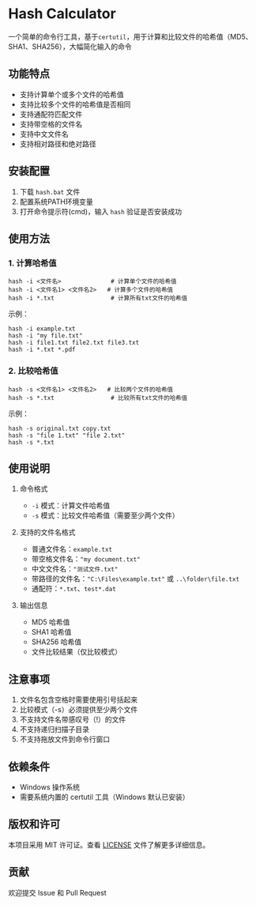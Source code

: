# Hash Calculator

一个简单的命令行工具，基于`certutil`，用于计算和比较文件的哈希值（MD5、SHA1、SHA256），大幅简化输入的命令

## 功能特点

- 支持计算单个或多个文件的哈希值
- 支持比较多个文件的哈希值是否相同
- 支持通配符匹配文件
- 支持带空格的文件名
- 支持中文文件名
- 支持相对路径和绝对路径

## 安装配置

1. 下载 `hash.bat` 文件
2. 配置系统PATH环境变量
3. 打开命令提示符(cmd)，输入 `hash` 验证是否安装成功

## 使用方法

### 1. 计算哈希值

```batch
hash -i <文件名>              # 计算单个文件的哈希值
hash -i <文件名1> <文件名2>   # 计算多个文件的哈希值
hash -i *.txt                # 计算所有txt文件的哈希值
```

示例：
```batch
hash -i example.txt
hash -i "my file.txt"
hash -i file1.txt file2.txt file3.txt
hash -i *.txt *.pdf
```

### 2. 比较哈希值

```batch
hash -s <文件名1> <文件名2>   # 比较两个文件的哈希值
hash -s *.txt                # 比较所有txt文件的哈希值
```

示例：
```batch
hash -s original.txt copy.txt
hash -s "file 1.txt" "file 2.txt"
hash -s *.txt
```

## 使用说明

1. 命令格式
   - `-i` 模式：计算文件哈希值
   - `-s` 模式：比较文件哈希值（需要至少两个文件）

2. 支持的文件名格式
   - 普通文件名：`example.txt`
   - 带空格文件名：`"my document.txt"`
   - 中文文件名：`"测试文件.txt"`
   - 带路径的文件名：`"C:\Files\example.txt"` 或 `..\folder\file.txt`
   - 通配符：`*.txt`、`test*.dat`

3. 输出信息
   - MD5 哈希值
   - SHA1 哈希值
   - SHA256 哈希值
   - 文件比较结果（仅比较模式）

## 注意事项

1. 文件名包含空格时需要使用引号括起来
2. 比较模式（-s）必须提供至少两个文件
3. 不支持文件名带感叹号（!）的文件
4. 不支持递归扫描子目录
5. 不支持拖放文件到命令行窗口

## 依赖条件

- Windows 操作系统
- 需要系统内置的 certutil 工具（Windows 默认已安装）

## 版权和许可

本项目采用 MIT 许可证。查看 [LICENSE](LICENSE) 文件了解更多详细信息。

## 贡献

欢迎提交 Issue 和 Pull Request
